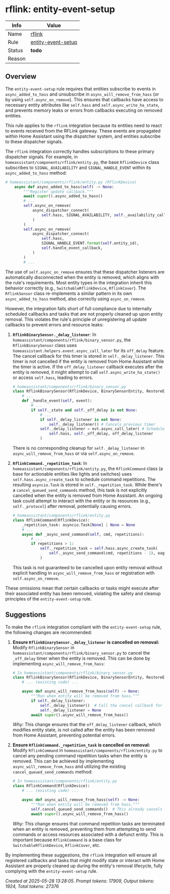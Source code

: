 # rflink: entity-event-setup

| Info   | Value                                                                    |
|--------|--------------------------------------------------------------------------|
| Name   | [rflink](https://www.home-assistant.io/integrations/rflink/) |
| Rule   | [entity-event-setup](https://developers.home-assistant.io/docs/core/integration-quality-scale/rules/entity-event-setup)                                                     |
| Status | **todo**                                                                 |
| Reason |                                                                          |

## Overview

The `entity-event-setup` rule requires that entities subscribe to events in `async_added_to_hass` and unsubscribe in `async_will_remove_from_hass` (or by using `self.async_on_remove`). This ensures that callbacks have access to necessary entity attributes like `self.hass` and `self.async_write_ha_state`, and prevents memory leaks or errors from callbacks executing on removed entities.

This rule applies to the `rflink` integration because its entities need to react to events received from the RFLink gateway. These events are propagated within Home Assistant using the dispatcher system, and entities subscribe to these dispatcher signals.

The `rflink` integration correctly handles subscriptions to these primary dispatcher signals. For example, in `homeassistant/components/rflink/entity.py`, the base `RflinkDevice` class subscribes to `SIGNAL_AVAILABILITY` and `SIGNAL_HANDLE_EVENT` within its `async_added_to_hass` method:

```python
# homeassistant/components/rflink/entity.py (RflinkDevice)
    async def async_added_to_hass(self) -> None:
        """Register update callback."""
        await super().async_added_to_hass()
        # ...
        self.async_on_remove(
            async_dispatcher_connect(
                self.hass, SIGNAL_AVAILABILITY, self._availability_callback
            )
        )
        self.async_on_remove(
            async_dispatcher_connect(
                self.hass,
                SIGNAL_HANDLE_EVENT.format(self.entity_id),
                self.handle_event_callback,
            )
        )
        # ...
```
The use of `self.async_on_remove` ensures that these dispatcher listeners are automatically disconnected when the entity is removed, which aligns with the rule's requirements. Most entity types in the integration inherit this behavior correctly (e.g., `SwitchableRflinkDevice`, `RflinkCover`). The `RflinkSensor` class re-implements a similar pattern in its own `async_added_to_hass` method, also correctly using `async_on_remove`.

However, the integration falls short of full compliance due to internally scheduled callbacks and tasks that are not properly cleaned up upon entity removal. This violates the rule's principle of unregistering all update callbacks to prevent errors and resource leaks:

1.  **`RflinkBinarySensor._delay_listener`**:
    In `homeassistant/components/rflink/binary_sensor.py`, the `RflinkBinarySensor` class uses `homeassistant.helpers.event.async_call_later` for its `off_delay` feature. The cancel callback for this timer is stored in `self._delay_listener`. This timer is not cancelled if the entity is removed from Home Assistant while the timer is active. If the `off_delay_listener` callback executes after the entity is removed, it might attempt to call `self.async_write_ha_state()` or access `self.hass`, leading to errors.

    ```python
    # homeassistant/components/rflink/binary_sensor.py
    class RflinkBinarySensor(RflinkDevice, BinarySensorEntity, RestoreEntity):
        # ...
        def _handle_event(self, event):
            # ...
            if self._state and self._off_delay is not None:
                # ...
                if self._delay_listener is not None:
                    self._delay_listener() # Cancels previous timer
                self._delay_listener = evt.async_call_later( # Schedules new timer
                    self.hass, self._off_delay, off_delay_listener
                )
    ```
    There is no corresponding cleanup for `self._delay_listener` in `async_will_remove_from_hass` or via `self.async_on_remove`.

2.  **`RflinkCommand._repetition_task`**:
    In `homeassistant/components/rflink/entity.py`, the `RflinkCommand` class (a base for actionable entities like lights and switches) uses `self.hass.async_create_task` to schedule command repetitions. The resulting `asyncio.Task` is stored in `self._repetition_task`. While there's a `cancel_queued_send_commands` method, this task is not explicitly cancelled when the entity is removed from Home Assistant. An ongoing task could attempt to interact with the entity or its resources (e.g., `self._protocol`) after removal, potentially causing errors.

    ```python
    # homeassistant/components/rflink/entity.py
    class RflinkCommand(RflinkDevice):
        _repetition_task: asyncio.Task[None] | None = None
        # ...
        async def _async_send_command(self, cmd, repetitions):
            # ...
            if repetitions > 1:
                self._repetition_task = self.hass.async_create_task(
                    self._async_send_command(cmd, repetitions - 1), eager_start=False
                )
    ```
    This task is not guaranteed to be cancelled upon entity removal without explicit handling in `async_will_remove_from_hass` or registration with `self.async_on_remove`.

These omissions mean that certain callbacks or tasks might execute after their associated entity has been removed, violating the safety and cleanup principles of the `entity-event-setup` rule.

## Suggestions

To make the `rflink` integration compliant with the `entity-event-setup` rule, the following changes are recommended:

1.  **Ensure `RflinkBinarySensor._delay_listener` is cancelled on removal:**
    Modify `RflinkBinarySensor` in `homeassistant/components/rflink/binary_sensor.py` to cancel the `_off_delay` timer when the entity is removed. This can be done by implementing `async_will_remove_from_hass`:

    ```python
    # In homeassistant/components/rflink/binary_sensor.py
    class RflinkBinarySensor(RflinkDevice, BinarySensorEntity, RestoreEntity):
        # ... (existing code) ...

        async def async_will_remove_from_hass(self) -> None:
            """Run when entity will be removed from hass."""
            if self._delay_listener:
                self._delay_listener()  # Call the cancel callback for the timer
                self._delay_listener = None
            await super().async_will_remove_from_hass()
    ```
    *Why:* This change ensures that the `off_delay_listener` callback, which modifies entity state, is not called after the entity has been removed from Home Assistant, preventing potential errors.

2.  **Ensure `RflinkCommand._repetition_task` is cancelled on removal:**
    Modify `RflinkCommand` in `homeassistant/components/rflink/entity.py` to cancel any pending command repetition tasks when the entity is removed. This can be achieved by implementing `async_will_remove_from_hass` and utilizing the existing `cancel_queued_send_commands` method:

    ```python
    # In homeassistant/components/rflink/entity.py
    class RflinkCommand(RflinkDevice):
        # ... (existing code) ...

        async def async_will_remove_from_hass(self) -> None:
            """Run when entity will be removed from hass."""
            self.cancel_queued_send_commands()  # This already cancels _repetition_task
            await super().async_will_remove_from_hass()
    ```
    *Why:* This change ensures that command repetition tasks are terminated when an entity is removed, preventing them from attempting to send commands or access resources associated with a defunct entity. This is important because `RflinkCommand` is a base class for `SwitchableRflinkDevice`, `RflinkCover`, etc.

By implementing these suggestions, the `rflink` integration will ensure all registered callbacks and tasks that might modify state or interact with Home Assistant are properly cleaned up during the entity's removal lifecycle, fully complying with the `entity-event-setup` rule.

_Created at 2025-05-28 13:28:05. Prompt tokens: 17909, Output tokens: 1924, Total tokens: 27376_
